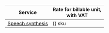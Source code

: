 | Service                        | Rate for billable unit,<br/>with VAT |
|--------------------------------| ----- |
| [Speech synthesis](#rules-tts) | {{ sku|ILS|ai.speech.tts.dialogue_platform|string }}  |
